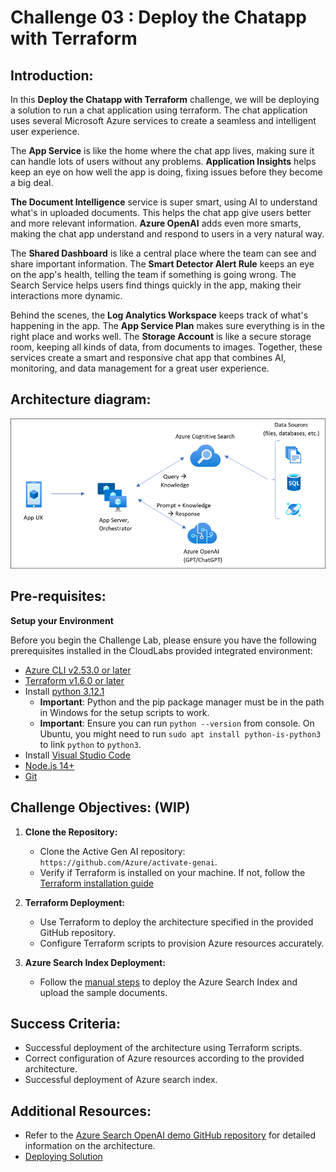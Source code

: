 # Challenge 03 :  Deploy the Chatapp with Terraform

## Introduction:

In this **Deploy the Chatapp with Terraform** challenge, we will be deploying a solution to run a chat application using terraform. The chat application uses several Microsoft Azure services to create a seamless and intelligent user experience. 

The **App Service** is like the home where the chat app lives, making sure it can handle lots of users without any problems. **Application Insights** helps keep an eye on how well the app is doing, fixing issues before they become a big deal.

**The Document Intelligence** service is super smart, using AI to understand what's in uploaded documents. This helps the chat app give users better and more relevant information. **Azure OpenAI** adds even more smarts, making the chat app understand and respond to users in a very natural way.

The **Shared Dashboard** is like a central place where the team can see and share important information. The **Smart Detector Alert Rule** keeps an eye on the app's health, telling the team if something is going wrong. The Search Service helps users find things quickly in the app, making their interactions more dynamic.

Behind the scenes, the **Log Analytics Workspace** keeps track of what's happening in the app. The **App Service Plan** makes sure everything is in the right place and works well. The **Storage Account** is like a secure storage room, keeping all kinds of data, from documents to images. Together, these services create a smart and responsive chat app that combines AI, monitoring, and data management for a great user experience.

## Architecture diagram:

![](../media/appcomponents.png)

## Pre-requisites:
**Setup your Environment**

Before you begin the Challenge Lab, please ensure you have the following prerequisites installed in the CloudLabs provided integrated environment:
* [Azure CLI v2.53.0 or later](https://aka.ms/azure-dev/install/)
* [ Terraform v1.6.0 or later](https://developer.hashicorp.com/terraform/install)
* Install [python 3.12.1](https://www.python.org/downloads)
  * **Important**: Python and the pip package manager must be in the path in Windows for the setup scripts to work.
  * **Important**: Ensure you can run `python --version` from console. On Ubuntu, you might need to run `sudo apt install python-is-python3` to link `python` to `python3`.
* Install [Visual Studio Code](https://code.visualstudio.com/download/)
* [Node.js 14+](https://nodejs.org/en/download/)
* [Git](https://git-scm.com/downloads)

 

## Challenge Objectives: (WIP)

1. **Clone the Repository:**
   - Clone the Active Gen AI repository: `https://github.com/Azure/activate-genai`.
   - Verify if Terraform is installed on your machine. If not, follow the [Terraform installation guide](https://developer.hashicorp.com/terraform/install)

2. **Terraform Deployment:**
   - Use Terraform to deploy the architecture specified in the provided GitHub repository.
   - Configure Terraform scripts to provision Azure resources accurately.

3. **Azure Search Index Deployment:**
   - Follow the [manual steps](https://github.com/Azure/activate-genai/blob/main/infra/README.md) to deploy the Azure Search Index and upload the sample documents.
## Success Criteria:

- Successful deployment of the architecture using Terraform scripts.
- Correct configuration of Azure resources according to the provided architecture.
- Successful deployment of Azure search index.

## Additional Resources:

-  Refer to the  [Azure Search OpenAI demo GitHub repository](https://github.com/cmendible/azure-search-openai-demo) for detailed information on the architecture.
-  [Deploying Solution](https://github.com/Azure/activate-genai/blob/main/infra/README.md)

